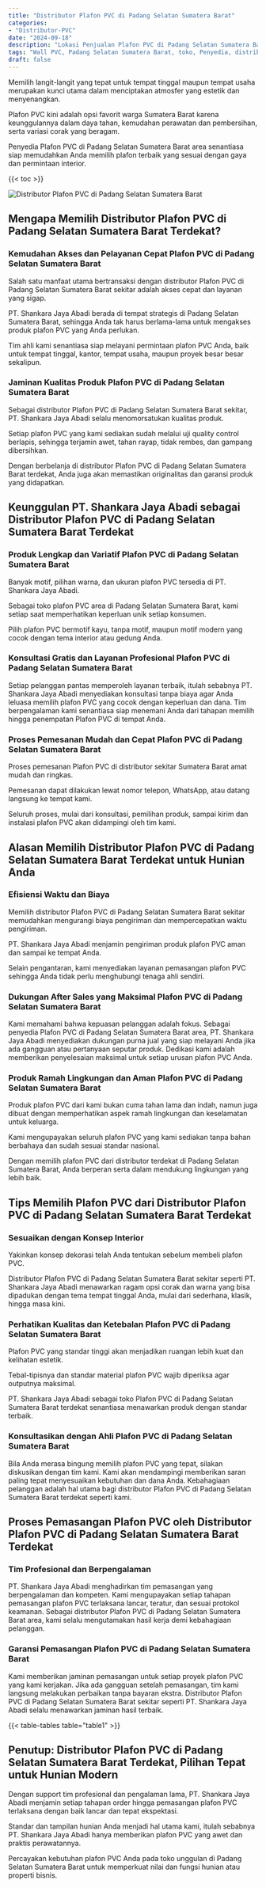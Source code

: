 ```yaml
---
title: "Distributor Plafon PVC di Padang Selatan Sumatera Barat"
categories: 
- "Distributor-PVC"
date: "2024-09-18"
description: "Lokasi Penjualan Plafon PVC di Padang Selatan Sumatera Barat bagi tempat tinggal, perkantoran, dan ritel. Panel unggulan, pilihan motif, variasi warna menarik, dengan layanan instalasi dikerjakan oleh teknisi berpengalaman dan jaminan resmi!|Servis penjualan Plafon PVC di Padang Selatan Sumatera Barat bagi kebutuhan hunian, office, maupun ritel, beserta material unggulan dan penempatan oleh tenaga ahli profesional serta jaminan resmi.|Alternatif Plafon PVC di Padang Selatan Sumatera Barat yang andal untuk rumah, perkantoran, serta gerai, bersama material terbaik dan penempatan dikerjakan oleh tenaga ahli ahli serta kepastian resmi.|Penyediaan Plafon PVC di Padang Selatan Sumatera Barat untuk hunian, office, serta ritel, beserta panel berkualitas dan instalasi dikerjakan oleh tenaga ahli profesional, dilengkapi beserta jaminan resmi.}"
tags: "Wall PVC, Padang Selatan Sumatera Barat, toko, Penyedia, distributor"
draft: false
---
```


Memilih langit-langit yang tepat untuk tempat tinggal maupun tempat usaha merupakan kunci utama dalam menciptakan atmosfer yang estetik dan menyenangkan.

Plafon PVC kini adalah opsi favorit warga Sumatera Barat karena keunggulannya dalam daya tahan, kemudahan perawatan dan pembersihan, serta variasi corak yang beragam.

Penyedia Plafon PVC di Padang Selatan Sumatera Barat area senantiasa siap memudahkan Anda memilih plafon terbaik yang sesuai dengan gaya dan permintaan interior.

{{< toc >}}

![Distributor Plafon PVC di Padang Selatan Sumatera Barat](/images/Distributor-PVC/Distributor-Plafon-PVC-di-Padang-Selatan-Sumatera-Barat.png)


## Mengapa Memilih Distributor Plafon PVC di Padang Selatan Sumatera Barat Terdekat?

### Kemudahan Akses dan Pelayanan Cepat Plafon PVC di Padang Selatan Sumatera Barat

Salah satu manfaat utama bertransaksi dengan distributor Plafon PVC di Padang Selatan Sumatera Barat sekitar adalah akses cepat dan layanan yang sigap.

PT. Shankara Jaya Abadi berada di tempat strategis di Padang Selatan Sumatera Barat, sehingga Anda tak harus berlama-lama untuk mengakses produk plafon PVC yang Anda perlukan.

Tim ahli kami senantiasa siap melayani permintaan plafon PVC Anda, baik untuk tempat tinggal, kantor, tempat usaha, maupun proyek besar besar sekalipun.

### Jaminan Kualitas Produk Plafon PVC di Padang Selatan Sumatera Barat

Sebagai distributor Plafon PVC di Padang Selatan Sumatera Barat sekitar, PT. Shankara Jaya Abadi selalu menomorsatukan kualitas produk.

Setiap plafon PVC yang kami sediakan sudah melalui uji quality control berlapis, sehingga terjamin awet, tahan rayap, tidak rembes, dan gampang dibersihkan.

Dengan berbelanja di distributor Plafon PVC di Padang Selatan Sumatera Barat terdekat, Anda juga akan memastikan originalitas dan garansi produk yang didapatkan.

## Keunggulan PT. Shankara Jaya Abadi sebagai Distributor Plafon PVC di Padang Selatan Sumatera Barat Terdekat

### Produk Lengkap dan Variatif Plafon PVC di Padang Selatan Sumatera Barat

Banyak motif, pilihan warna, dan ukuran plafon PVC tersedia di PT. Shankara Jaya Abadi.

Sebagai toko plafon PVC area di Padang Selatan Sumatera Barat, kami setiap saat memperhatikan keperluan unik setiap konsumen.

Pilih plafon PVC bermotif kayu, tanpa motif, maupun motif modern yang cocok dengan tema interior atau gedung Anda.

### Konsultasi Gratis dan Layanan Profesional Plafon PVC di Padang Selatan Sumatera Barat

Setiap pelanggan pantas memperoleh layanan terbaik, itulah sebabnya PT. Shankara Jaya Abadi menyediakan konsultasi tanpa biaya agar Anda leluasa memilih plafon PVC yang cocok dengan keperluan dan dana. Tim berpengalaman kami senantiasa siap menemani Anda dari tahapan memilih hingga penempatan Plafon PVC di tempat Anda.

### Proses Pemesanan Mudah dan Cepat Plafon PVC di Padang Selatan Sumatera Barat

Proses pemesanan Plafon PVC di distributor sekitar Sumatera Barat amat mudah dan ringkas.

Pemesanan dapat dilakukan lewat nomor telepon, WhatsApp, atau datang langsung ke tempat kami.

Seluruh proses, mulai dari konsultasi, pemilihan produk, sampai kirim dan instalasi plafon PVC akan didampingi oleh tim kami.

## Alasan Memilih Distributor Plafon PVC di Padang Selatan Sumatera Barat Terdekat untuk Hunian Anda

### Efisiensi Waktu dan Biaya

Memilih distributor Plafon PVC di Padang Selatan Sumatera Barat sekitar memudahkan mengurangi biaya pengiriman dan mempercepatkan waktu pengiriman.

PT. Shankara Jaya Abadi menjamin pengiriman produk plafon PVC aman dan sampai ke tempat Anda.

Selain pengantaran, kami menyediakan layanan pemasangan plafon PVC sehingga Anda tidak perlu menghubungi tenaga ahli sendiri.

### Dukungan After Sales yang Maksimal Plafon PVC di Padang Selatan Sumatera Barat

Kami memahami bahwa kepuasan pelanggan adalah fokus. Sebagai penyedia Plafon PVC di Padang Selatan Sumatera Barat area, PT. Shankara Jaya Abadi menyediakan dukungan purna jual yang siap melayani Anda jika ada gangguan atau pertanyaan seputar produk. Dedikasi kami adalah memberikan penyelesaian maksimal untuk setiap urusan plafon PVC Anda.

### Produk Ramah Lingkungan dan Aman Plafon PVC di Padang Selatan Sumatera Barat

Produk plafon PVC dari kami bukan cuma tahan lama dan indah, namun juga dibuat dengan memperhatikan aspek ramah lingkungan dan keselamatan untuk keluarga.

Kami mengupayakan seluruh plafon PVC yang kami sediakan tanpa bahan berbahaya dan sudah sesuai standar nasional.

Dengan memilih plafon PVC dari distributor terdekat di Padang Selatan Sumatera Barat, Anda berperan serta dalam mendukung lingkungan yang lebih baik.

## Tips Memilih Plafon PVC dari Distributor Plafon PVC di Padang Selatan Sumatera Barat Terdekat

### Sesuaikan dengan Konsep Interior

Yakinkan konsep dekorasi telah Anda tentukan sebelum membeli plafon PVC.

Distributor Plafon PVC di Padang Selatan Sumatera Barat sekitar seperti PT. Shankara Jaya Abadi menawarkan ragam opsi corak dan warna yang bisa dipadukan dengan tema tempat tinggal Anda, mulai dari sederhana, klasik, hingga masa kini.

### Perhatikan Kualitas dan Ketebalan Plafon PVC di Padang Selatan Sumatera Barat

Plafon PVC yang standar tinggi akan menjadikan ruangan lebih kuat dan kelihatan estetik.

Tebal-tipisnya dan standar material plafon PVC wajib diperiksa agar outputnya maksimal.

PT. Shankara Jaya Abadi sebagai toko Plafon PVC di Padang Selatan Sumatera Barat terdekat senantiasa menawarkan produk dengan standar terbaik.

### Konsultasikan dengan Ahli Plafon PVC di Padang Selatan Sumatera Barat

Bila Anda merasa bingung memilih plafon PVC yang tepat, silakan diskusikan dengan tim kami. Kami akan mendampingi memberikan saran paling tepat menyesuaikan kebutuhan dan dana Anda. Kebahagiaan pelanggan adalah hal utama bagi distributor Plafon PVC di Padang Selatan Sumatera Barat terdekat seperti kami.

## Proses Pemasangan Plafon PVC oleh Distributor Plafon PVC di Padang Selatan Sumatera Barat Terdekat

### Tim Profesional dan Berpengalaman

PT. Shankara Jaya Abadi menghadirkan tim pemasangan yang berpengalaman dan kompeten. Kami mengupayakan setiap tahapan pemasangan plafon PVC terlaksana lancar, teratur, dan sesuai protokol keamanan. Sebagai distributor Plafon PVC di Padang Selatan Sumatera Barat area, kami selalu mengutamakan hasil kerja demi kebahagiaan pelanggan.

### Garansi Pemasangan Plafon PVC di Padang Selatan Sumatera Barat

Kami memberikan jaminan pemasangan untuk setiap proyek plafon PVC yang kami kerjakan. Jika ada gangguan setelah pemasangan, tim kami langsung melakukan perbaikan tanpa bayaran ekstra. Distributor Plafon PVC di Padang Selatan Sumatera Barat sekitar seperti PT. Shankara Jaya Abadi selalu menawarkan jaminan hasil terbaik.

{{< table-tables table="table1" >}}

## Penutup: Distributor Plafon PVC di Padang Selatan Sumatera Barat Terdekat, Pilihan Tepat untuk Hunian Modern

Dengan support tim profesional dan pengalaman lama, PT. Shankara Jaya Abadi menjamin setiap tahapan order hingga pemasangan plafon PVC terlaksana dengan baik lancar dan tepat ekspektasi.

Standar dan tampilan hunian Anda menjadi hal utama kami, itulah sebabnya PT. Shankara Jaya Abadi hanya memberikan plafon PVC yang awet dan praktis perawatannya.

Percayakan kebutuhan plafon PVC Anda pada toko unggulan di Padang Selatan Sumatera Barat untuk memperkuat nilai dan fungsi hunian atau properti bisnis.